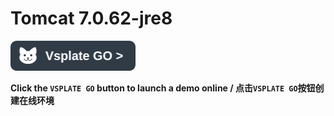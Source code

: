 # Tomcat 7.0.62-jre8

<a href="https://www.vsplate.com/?docker-compose=https://github.com/vsplate/dcenvs/tomcat/7.0.62-jre8"><img alt="VSPLATE GO" src="https://raw.githubusercontent.com/vsplate/images/master/vsgo_btn.png" width="200px"></a>

**Click the `VSPLATE GO` button to launch a demo online / 点击`VSPLATE GO`按钮创建在线环境**